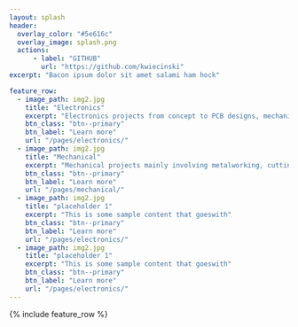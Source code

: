 ```yaml
---
layout: splash
header:
  overlay_color: "#5e616c"
  overlay_image: splash.png
  actions:
      - label: "GITHUB"
        url: "https://github.com/kwiecinski"
excerpt: "Bacon ipsum dolor sit amet salami ham hock"

feature_row:
  - image_path: img2.jpg
    title: "Electronics"
    excerpt: "Electronics projects from concept to PCB designs, mechanical and microcontroller programming"
    btn_class: "btn--primary"
    btn_label: "Learn more"
    url: "/pages/electronics/"
  - image_path: img2.jpg
    title: "Mechanical"
    excerpt: "Mechanical projects mainly involving metalworking, cutting, welding."
    btn_class: "btn--primary"
    btn_label: "Learn more"
    url: "/pages/mechanical/"
  - image_path: img2.jpg
    title: "placeholder 1"
    excerpt: "This is some sample content that goeswith"
    btn_class: "btn--primary"
    btn_label: "Learn more"
    url: "/pages/electronics/"
  - image_path: img2.jpg
    title: "placeholder 1"
    excerpt: "This is some sample content that goeswith"
    btn_class: "btn--primary"
    btn_label: "Learn more"
    url: "/pages/electronics/"
---
```

{% include feature_row %}